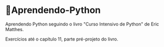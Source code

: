 # 🔵Aprendendo-Python
Aprendendo Python seguindo o livro "Curso Intensivo de Python" de Eric Matthes.

Exercícios até o capítulo 11, parte pré-projeto do livro.
